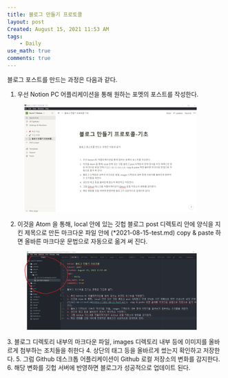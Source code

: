 ```yaml
---
title: 블로그 만들기 프로토콜
layout: post
Created: August 15, 2021 11:53 AM
tags:
    - Daily
use_math: true
comments: true
---
```

블로그 포스트를 만드는 과정은 다음과 같다.

1. 우선 Notion PC 어플리케이션을 통해 원하는 포멧의 포스트를 작성한다.
<div class="center">
  <figure>
    <a href="/images/2021/test_sort/p1.png"><img src="/images/2021/test_sort/p1.png" width="400"></a>
  </figure>
</div>

2. 이것을 Atom 을 통해, local 안에 있는 깃헙 블로그 post 디렉토리 안에 양식을 지킨 제목으로 만든 마크다운 파일 안에 (*2021-08-15-test.md)  copy & paste 하면 올바른 마크다운 문법으로 자동으로 옮겨 써 진다.
<div class="center">
  <figure>
    <a href="/images/2021/test_sort/p2.png"><img src="/images/2021/test_sort/p2.png" width="400"></a>
  </figure>
</div>
3. 블로그 디렉토리 내부의 마크다운 파일, images 디렉토리 내부 등에 이미지를 올바르게 첨부하는 조치들을 취한다
4. 상단의 태그 등을 올바르게 썼는지 확인하고 저장한다.
5. 그럼 Github 데스크톱 어플리케이션이 Github 로컬 저장소의 변화를 감지한다.
6. 해당 변화를 깃헙 서버에 반영하면 블로그가 성공적으로 업데이트 된다.
